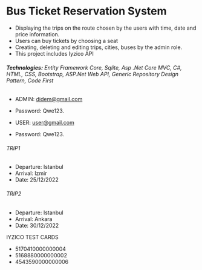 # Bus Ticket Reservation System

- Displaying the trips on the route chosen by the users with time, date and price information.
- Users can buy tickets by choosing a seat
- Creating, deleting and editing trips, cities, buses by the admin role.
- This project includes Iyzico API

###### **Technologies:** Entity Framework Core, Sqlite, Asp .Net Core MVC, C#, HTML, CSS, Bootstrap, ASP.Net Web API, Generic Repository Design Pattern, Code First 

- ADMIN: didem@gmail.com
- Password: Qwe123.

- USER: user@gmail.com
- Password: Qwe123.

###### TRIP1
- Departure: Istanbul
- Arrival: Izmir
- Date: 25/12/2022


###### TRIP2
- Departure: Istanbul
- Arrival: Ankara
- Date: 30/12/2022

IYZICO TEST CARDS

- 5170410000000004
- 5168880000000002
- 4543590000000006
